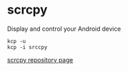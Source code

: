 # scrcpy
Display and control your Android device 

```
kcp -u
kcp -i srccpy
```

[scrcpy repository page](https://github.com/KaOS-Community-Packages/scrcpy)

